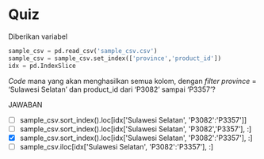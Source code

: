 # Quiz

Diberikan variabel
```python
sample_csv = pd.read_csv('sample_csv.csv')
sample_csv = sample_csv.set_index(['province','product_id'])
idx = pd.IndexSlice
```
_Code_ mana yang akan menghasilkan semua kolom, dengan _filter province_ = ‘Sulawesi Selatan’ dan product_id dari ‘P3082’ sampai ‘P3357’?

JAWABAN
- [ ] sample_csv.sort_index().loc[idx['Sulawesi Selatan', 'P3082':'P3357']]
- [ ] sample_csv.sort_index().loc[idx['Sulawesi Selatan', 'P3082','P3357'], :]
- [X] sample_csv.sort_index().loc[idx['Sulawesi Selatan', 'P3082':'P3357'], :]
- [ ] sample_csv.iloc[idx['Sulawesi Selatan', 'P3082':'P3357'], :]
